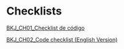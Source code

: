 # Checklists

[BKJ_CH01_Checklist de código](Checklists%20c225667861cd47fc8dacadcd0bbbc73d/BKJ_CH01_Checklist%20de%20co%CC%81digo%208b20106980244ba995889c44a47cf654.md)

[BKJ_CH02_Code checklist (English Version)](Checklists%20c225667861cd47fc8dacadcd0bbbc73d/BKJ_CH02_Code%20checklist%20(English%20Version)%20972d6de34b834585bb4494b488f9721e.md)